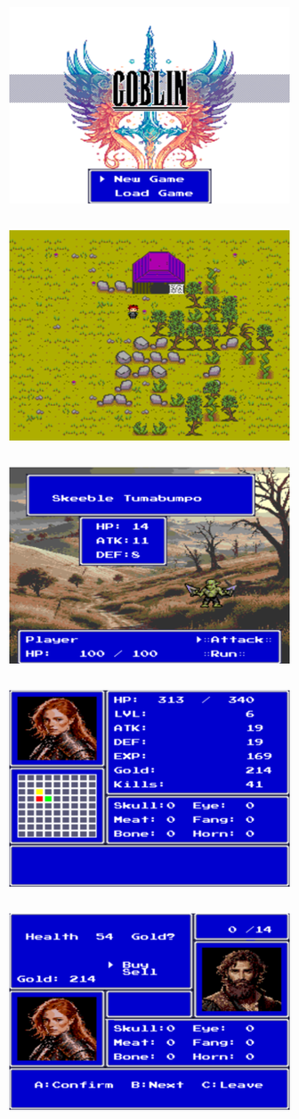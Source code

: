 

![screenshot1](./screenshots/goblinTitle.png)

<br>

![screenshot2](./screenshots/world.png)

<br>

![screenshot3](./screenshots/battle1.png)

<br>

![screenshot4](./screenshots/menu.png)

<br>

![screenshot5](./screenshots/merchScreen.png)